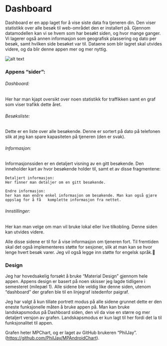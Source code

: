 # Dashboard 

Dashboard er en app laget for å vise siste data fra tjeneren din. Den viser statistikk over alle besøk til web-området den er installert på. Gjennom datamodellen kan vi se hvem som har besøkt siden, og hvor mange ganger. Vi lagerer også annen informasjon som geografisk plassering og dato per besøk, samt hvilken side besøket var til. Dataene som blir lagret skal utvides videre, og da blir denne appen mer og mer nyttig.

![alt text](http://byteme.no/image/Dashboard.png)

### Appens “sider”: 

###### Dashboard: 
Her har man kjapt oversikt over noen statistikk for traffikken samt en graf som viser trafikk dette året. 

###### Besøksliste: 
Dette er en liste over alle besøkende. Denne er sortert på dato på telefonen slik at jeg kan spare kapasiteten på tjeneren (den er svak). 

###### Informasjon:
Informasjonssiden er en detaljert visning av en gitt besøkende. Den inneholder kart av hvor besøkende holder til, samt et av disse fragmentene:

	Detaljert informasjon: 
	Her finner man detaljer om en gitt besøkende.

	Endre informasjon:
	her kan man endre enkel informasjon om besøkende. Man kan også gjøre oppslag for å få 	komplette informasjon fra nettet. 

###### Innstillinger: 
Her kan man velge om man vil bruke lokal eller live tilkobling. Denne siden kan utvides videre.


Alle disse sidene er til for å vise informasjon om tjeneren fort. Til fremtiden skal det også implementeres støtte for sesjoner, slik at man kan se hvor lenge hvert besøk varer. Jeg vil også legge inn støtte for engelsk språk.

### Design 
Jeg har hovedsakelig forsøkt å bruke “Material Design” gjennom hele appen. Appens design er basert på noen skisser jeg lagde tidligere i semesteret (milepæl 1). Alle sidene ble veldig like denne siden, utenom “dashboard” der grafen ble til en linjegraf istedenfor paigraf. 

Jeg har valgt å kun tillate portrett modus på alle sidene grunnet dette er den eneste funksjonelle måten å bruke appen på. Man kan bruke landskapsmodus på Dashboard siden, den vil da vise en større og mer detaljert versjon av grafen. Landskapsmodus er kun lagt til her fordi det la til funksjonalitet til appen. 

Grafen heter MPChart, og er laget av GitHub brukeren “PhilJay”. (https://github.com/PhilJay/MPAndroidChart).     

